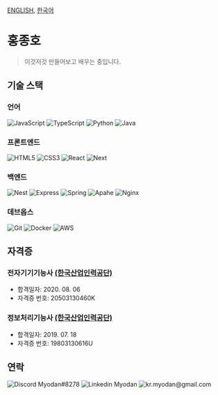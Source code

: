 [ENGLISH](README.md), [한국어](README-KR.md)

# 홍종호

> 이것저것 만들어보고 배우는 중입니다.

## 기술 스택

### 언어

![JavaScript](https://img.shields.io/badge/JavaScript-282C34?logo=javascript&logoColor=F7DF1E)
![TypeScript](https://img.shields.io/badge/TypeScript-282C34?logo=typescript&logoColor=3178C6)
![Python](https://img.shields.io/badge/Python-282C34?logo=python&logoColor=3776AB)
![Java](https://img.shields.io/badge/Java-282C34?logo=java&logoColor=007396)

### 프론트엔드

![HTML5](https://img.shields.io/badge/HTML5-282C34?logo=html5&logoColor=E34F26)
![CSS3](https://img.shields.io/badge/CSS3-282C34?logo=css3&logoColor=1572B6)
![React](https://img.shields.io/badge/React-282C34?logo=react&logoColor=61DAFB)
![Next](https://img.shields.io/badge/Next-282C34?logo=next.js&logoColor=000000)

### 백엔드

![Nest](https://img.shields.io/badge/Nest-282C34?logo=nestjs&logoColor=E0234E)
![Express](https://img.shields.io/badge/Express-282C34?logo=express&logoColor=000000)
![Spring](https://img.shields.io/badge/Spring-282C34?logo=spring&logoColor=6DB33F)
![Apahe](https://img.shields.io/badge/Apache-282C34?logo=apache&logoColor=D22128)
![Nginx](https://img.shields.io/badge/Nginx-282C34?logo=nginx&logoColor=009639)

### 데브옵스

![Git](https://img.shields.io/badge/Git-282C34?logo=git&logoColor=F05032)
![Docker](https://img.shields.io/badge/Docker-282C34?logo=docker&logoColor=2496ED)
![AWS](https://img.shields.io/badge/Amazon%20AWS-282C34?logo=amazon%20aws&logoColor=232F3E)

## 자격증

### 전자기기기능사 [(한국산업인력공단)](https://hrdkorea.or.kr)

- 합격일자: 2020. 08. 06
- 자격증 번호: 20503130460K

### 정보처리기능사 [(한국산업인력공단)](https://hrdkorea.or.kr)

- 합격일자: 2019. 07. 18
- 자격증 번호: 19803130616U

## 연락

![Discord Myodan#8278](https://img.shields.io/badge/Myodan%238278-5865F2?logo=discord&logoColor=FFFFFF)
![Linkedin Myodan](https://img.shields.io/badge/Myodan-0077B5?logo=linkedin&logoColor=FFFFFF)
![kr.myodan@gmail.com](https://img.shields.io/badge/kr.myodan@gmail.com-D14836?logo=gmail&logoColor=FFFFFF)
